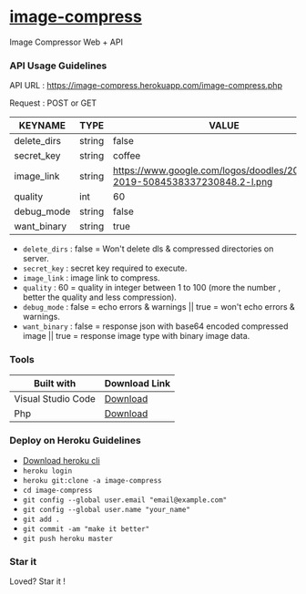 # [image-compress](http://image-compress.herokuapp.com)
Image Compressor Web + API

### API Usage Guidelines

API URL : https://image-compress.herokuapp.com/image-compress.php

Request : POST or GET

| KEYNAME | TYPE | VALUE |
| ------ | ------ | ------ |
| delete_dirs | string | false |
| secret_key | string | coffee |
| image_link | string | https://www.google.com/logos/doodles/2019/holi-2019-5084538337230848.2-l.png |
| quality | int | 60 |
| debug_mode | string | false |
| want_binary | string | true |


* ```delete_dirs``` : false = Won't delete dls & compressed directories on server.
* ```secret_key``` : secret key required to execute.
* ```image_link``` : image link to compress.
* ```quality``` : 60 = quality in integer between 1 to 100 (more the number , better the quality and less compression).
* ```debug_mode``` : false = echo errors & warnings || true = won't echo errors & warnings.
* ```want_binary``` : false = response json with base64 encoded compressed image || true = response image type with binary image data.

### Tools

| Built with | Download Link |
| ------ | ------ |
| Visual Studio Code | [Download](https://code.visualstudio.com/) |
| Php | [Download](http://php.net/) |

### Deploy on Heroku Guidelines

* [Download heroku cli](https://devcenter.heroku.com/articles/heroku-cli)
* ```heroku login```
* ```heroku git:clone -a image-compress```
* ```cd image-compress```
* ```git config --global user.email "email@example.com"```
* ```git config --global user.name "your_name"```
* ```git add .```
* ```git commit -am "make it better"```
* ```git push heroku master```


### Star it

Loved? Star it !
